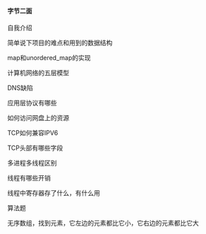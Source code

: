 #### 字节二面

自我介绍

简单说下项目的难点和用到的数据结构

map和unordered_map的实现

计算机网络的五层模型

DNS缺陷

应用层协议有哪些

如何访问网盘上的资源

TCP如何兼容IPV6

TCP头部有哪些字段

多进程多线程区别

线程有哪些开销

线程中寄存器存了什么，有什么用



算法题

无序数组，找到元素，它左边的元素都比它小，它右边的元素都比它大

